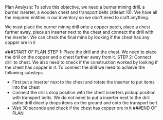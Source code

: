 Plan Analysis:
To solve this objective, we need a burner mining drill, a burner inserter, a wooden chest and transport belts (atleast 10). We have all the required entities in our inventory so we don't need to craft anything.

We must place the burner minng drill onto a copper patch, place a chest further away, place an inserter next to the chest and connect the drill with the inserter. We can check the final mine by looking if the chest has any copper ore in it

###START OF PLAN
STEP 1: Place the drill and the chest. We need to place the drill on the copper and a chest further away from it.
STEP 2: Connect drill to chest. We also need to check if the construction worked by looking if the chest has copper in it. To connect the drill we need to achieve the following substeps

- First put a inserter next to the chest and rotate the inserter to put items into the chest
- Connect the drills drop position with the chest inserters pickup position with transport belts. We do not need to put a inserter next to the drill asthe drill directly drops items on the ground and onto the transport belt.
- Wait 30 seconds and check if the chest has copper ore in it
  ###END OF PLAN
